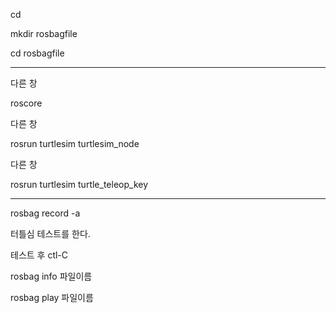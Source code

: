 
cd

mkdir rosbagfile

cd rosbagfile

---------------
다른 창

roscore

다른 창

rosrun turtlesim turtlesim_node

다른 창

rosrun turtlesim turtle_teleop_key

--------------
rosbag record -a 

터틀심 테스트를 한다.

테스트 후 ctl-C

rosbag info 파일이름

rosbag play 파일이름

